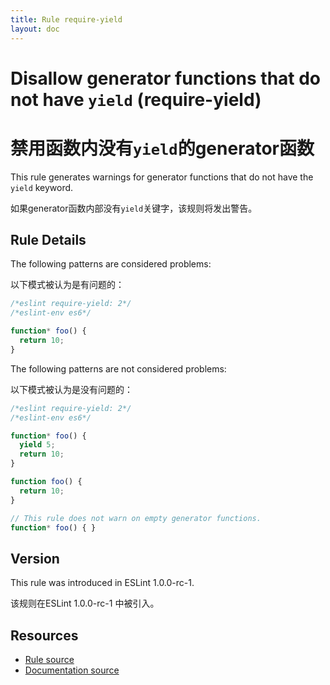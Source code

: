 ```yaml
---
title: Rule require-yield
layout: doc
---
```

<!-- Note: No pull requests accepted for this file. See README.md in the root directory for details. -->

# Disallow generator functions that do not have `yield` (require-yield)

# 禁用函数内没有`yield`的generator函数

This rule generates warnings for generator functions that do not have the `yield` keyword.

如果generator函数内部没有`yield`关键字，该规则将发出警告。

## Rule Details

The following patterns are considered problems:

以下模式被认为是有问题的：

```js
/*eslint require-yield: 2*/
/*eslint-env es6*/

function* foo() {
  return 10;
}
```

The following patterns are not considered problems:

以下模式被认为是没有问题的：

```js
/*eslint require-yield: 2*/
/*eslint-env es6*/

function* foo() {
  yield 5;
  return 10;
}

function foo() {
  return 10;
}

// This rule does not warn on empty generator functions.
function* foo() { }
```

## Version

This rule was introduced in ESLint 1.0.0-rc-1.

该规则在ESLint 1.0.0-rc-1 中被引入。

## Resources

* [Rule source](https://github.com/eslint/eslint/tree/master/lib/rules/require-yield.js)
* [Documentation source](https://github.com/eslint/eslint/tree/master/docs/rules/require-yield.md)
